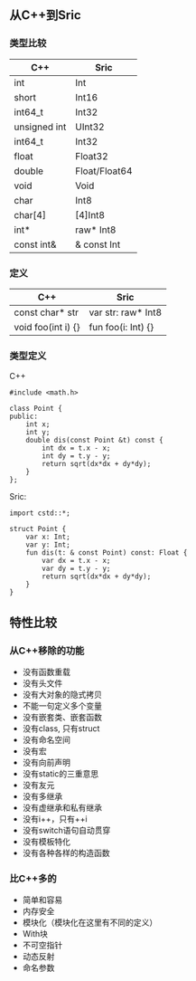 

## 从C++到Sric
### 类型比较

| C++  | Sric  |
| ----- | ---- |
| int | Int |
| short | Int16 |
| int64_t | Int32 |
| unsigned int | UInt32 |
| int64_t | Int32 |
| float | Float32 |
| double | Float/Float64 |
| void | Void |
| char | Int8 |
| char[4] | [4]Int8 |
| int* | raw* Int8 |
| const int& | & const Int |

### 定义
| C++  | Sric  |
| ----- | ---- |
| const char* str | var str: raw* Int8 |
| void foo(int i) {} | fun foo(i: Int) {} |

### 类型定义

C++
```
#include <math.h>

class Point {
public:
    int x;
    int y;
    double dis(const Point &t) const {
        int dx = t.x - x;
        int dy = t.y - y;
        return sqrt(dx*dx + dy*dy);
    }
};
```
Sric:
```
import cstd::*;

struct Point {
    var x: Int;
    var y: Int;
    fun dis(t: & const Point) const: Float {
        var dx = t.x - x;
        var dy = t.y - y;
        return sqrt(dx*dx + dy*dy);
    }
}
```

## 特性比较

### 从C++移除的功能

- 没有函数重载
- 没有头文件
- 没有大对象的隐式拷贝
- 不能一句定义多个变量
- 没有嵌套类、嵌套函数
- 没有class, 只有struct
- 没有命名空间
- 没有宏
- 没有向前声明
- 没有static的三重意思
- 没有友元
- 没有多继承
- 没有虚继承和私有继承
- 没有i++，只有++i
- 没有switch语句自动贯穿
- 没有模板特化
- 没有各种各样的构造函数

### 比C++多的

- 简单和容易
- 内存安全
- 模块化（模块化在这里有不同的定义）
- With块
- 不可空指针
- 动态反射
- 命名参数

